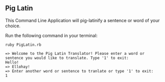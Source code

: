## Pig Latin 

This Command Line Application will pig-latinify a sentence or word of your choice.

Run the following command in your terminal:

```
ruby PigLatin.rb

=> Welcome to the Pig Latin Translator! Please enter a word or sentence you would like to translate. Type '1' to exit:
Hello!
=> Ellohay!
=> Enter another word or sentence to tranlate or type '1' to exit:
1

```
